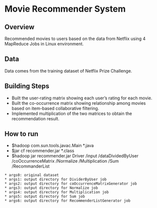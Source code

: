 # Movie Recommender System

## Overview

Recommended movies to users based on the data from Netflix using 4 MapReduce Jobs in Linux environment.

## Data

Data comes from the training dataset of Netflix Prize Challenge.

## Building Steps

*	Built the user-rating matrix showing each user’s rating for each movie. 
*	Built the co-occurrence matrix showing relationship among movies based on item-based collaborative filtering. 
*	Implemented multiplication of the two matrices to obtain the recommendation result.


## How to run

* $hadoop com.sun.tools.javac.Main *.java
* $jar cf recommender.jar *.class
* $hadoop jar recommender.jar Driver /input /dataDividedByUser /coOccurrenceMatrix /Normalize /Multiplication /Sum /RecommanderList
```
* args0: original dataset
* args1: output directory for DividerByUser job
* args2: output directory for coOccurrenceMatrixGenerator job
* args3: output directory for Normalize job
* args4: output directory for Multiplication job
* args5: output directory for Sum job
* args6: output directory for RecommenderListGenerator job
